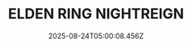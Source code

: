 ---
title: "ELDEN RING NIGHTREIGN"
id: 2622380
date: 2025-08-24T05:00:08.456Z
link: games/steam/recent/elden-ring-nightreign
image: http://media.steampowered.com/steamcommunity/public/images/apps/2622380/c59f3732d379c9667450b174353d69d5bcea95a5.jpg
playtime_2weeks: 1829
playtime_forever: 11405
playtime_windows_forever: 0
playtime_mac_forever: 0
playtime_linux_forever: 11405
playtime_deck_forever: 11405
---